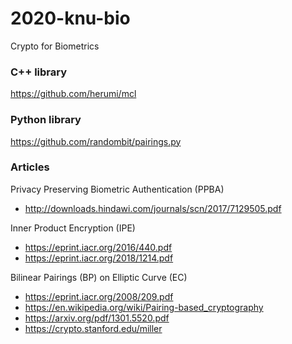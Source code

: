 # 2020-knu-bio
Crypto for Biometrics

### C++ library

https://github.com/herumi/mcl

### Python library

https://github.com/randombit/pairings.py

### Articles
Privacy Preserving Biometric Authentication (PPBA)

- http://downloads.hindawi.com/journals/scn/2017/7129505.pdf

Inner Product Encryption (IPE)
- https://eprint.iacr.org/2016/440.pdf
- https://eprint.iacr.org/2018/1214.pdf

Bilinear Pairings (BP) on Elliptic Curve (EC)
- https://eprint.iacr.org/2008/209.pdf
- https://en.wikipedia.org/wiki/Pairing-based_cryptography
- https://arxiv.org/pdf/1301.5520.pdf
- https://crypto.stanford.edu/miller
